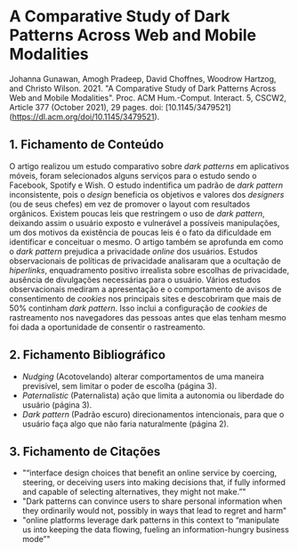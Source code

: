 # A Comparative Study of Dark Patterns Across Web and Mobile Modalities

Johanna Gunawan, Amogh Pradeep, David Choffnes, Woodrow Hartzog, and Christo Wilson. 2021. "A Comparative Study of Dark Patterns Across Web and Mobile Modalities". Proc. ACM Hum.-Comput. Interact. 5, CSCW2, Article 377 (October 2021), 29 pages. doi: [10.1145/3479521] (https://dl.acm.org/doi/10.1145/3479521).

## 1. Fichamento de Conteúdo

O artigo realizou um estudo comparativo sobre *dark patterns* em aplicativos móveis, foram selecionados alguns serviços para o estudo sendo o Facebook, Spotify e Wish. 
O estudo indentifica um padrão de *dark pattern* inconsistente, pois o *design* beneficia os objetivos e valores dos *designers* (ou de seus chefes) em vez de promover o layout com resultados orgânicos. Existem poucas leis que restringem o uso de *dark pattern*, deixando assim o usuário exposto e vulnerável a possíveis manipulações, um dos motivos da existência de poucas leis é o fato da dificuldade em identificar e conceituar o mesmo. O artigo também se aprofunda em como o *dark pattern* prejudica a privacidade *online* dos usuários. Estudos observacionais de políticas de privacidade analisaram que a ocultação de *hiperlinks*, enquadramento positivo irrealista sobre escolhas de privacidade, ausência de divulgações necessárias para o usuário. Vários estudos observacionais mediram a apresentação e o comportamento de avisos de consentimento de *cookies* nos principais sites e descobriram que mais de 50% continham *dark pattern*. Isso inclui a configuração de *cookies* de rastreamento nos navegadores das pessoas antes que elas tenham mesmo foi dada a oportunidade de consentir o rastreamento.

## 2. Fichamento Bibliográfico 


* _Nudging_ (Acotovelando) alterar comportamentos de uma maneira previsível, sem limitar o poder de escolha (página 3).
* _Paternalistic_ (Paternalista) ação que limita a autonomia ou liberdade do usuário (página 3).
* _Dark pattern_ (Padrão escuro) direcionamentos intencionais, para que o usuário faça algo que não faria naturalmente (página 2).

## 3. Fichamento de Citações 


* "“interface design choices that benefit an online service by coercing, steering, or deceiving users into making decisions that, if fully informed and capable of selecting alternatives, they might not make.”"
* "Dark patterns can convince users to share personal information when they ordinarily would not, possibly in ways that lead to regret and harm"
* "online platforms leverage dark patterns in this context to “manipulate us into keeping the data flowing, fueling an information-hungry business mode”"
